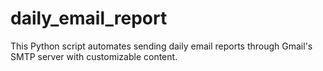 # daily_email_report
This Python script automates sending daily email reports through Gmail's SMTP server with customizable content.
